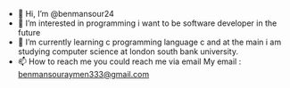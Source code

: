 - 👋 Hi, I’m @benmansour24
- 👀 I’m interested in programming i want to be software developer in the future
- 🌱 I’m currently learning c programming language c and at the main i am studying computer science at london south bank university.
- 📫 How to reach me you could reach me via email
  My email : benmansouraymen333@gmail.com

<!---
benmansour24/benmansour24 is a ✨ special ✨ repository because its `README.md` (this file) appears on your GitHub profile.
You can click the Preview link to take a look at your changes.
--->
